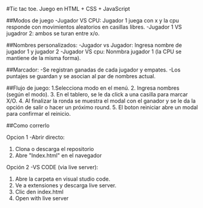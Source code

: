#Tic tac toe. Juego en HTML + CSS + JavaScript

##Modos de juego
-Jugador VS CPU: Jugador 1 juega con x y la cpu responde con movimientos aleatorios en casillas libres. 
-Jugador 1 VS jugadror 2: ambos se turan entre x/o.

##Nombres personalizados: 
-Jugador vs Jugador: Ingresa nombre de jugador 1 y jugador 2
-Jugador VS cpu: Nonmbra jugador 1 (la CPU se mantiene de la misma forma).

##Marcador:
-Se registran ganadas de cada jugador y empates. 
-Los puntajes se guardan y se asocian al par de nombres actual.

##Flujo de juego:
1.Selecciona modo en el menú. 
2. Ingresa nombres (según el modo). 
3. En el tablero, se le da click a una casilla para marcar X/O.
4. Al finalizar la ronda se muestra el modal con el ganador y se le da la opción de salir o hacer un próximo round.
5. El boton reiniciar abre un modal para confirmar el reinicio. 

##Como correrlo 

Opcion 1 -Abrir directo:
1. Clona o descarga el repositorio 
2. Abre "Index.html" en el navegador

Opción 2 -VS CODE (via live server):
1. Abre la carpeta en visual studio code. 
2. Ve a extensiones y descarga live server. 
3. Clic den index.html 
4. Open with live server

